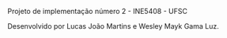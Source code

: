 Projeto de implementação número 2 - INE5408 - UFSC

Desenvolvido por Lucas João Martins e Wesley Mayk Gama Luz.
